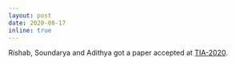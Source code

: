 ```yaml
---
layout: post
date: 2020-08-17
inline: true
---
```


Rishab, Soundarya and Adithya got a paper accepted at <a rel="external nofollow" href="http://www.lungworkshop.org/2020/" target="_blank">TIA-2020</a>.

